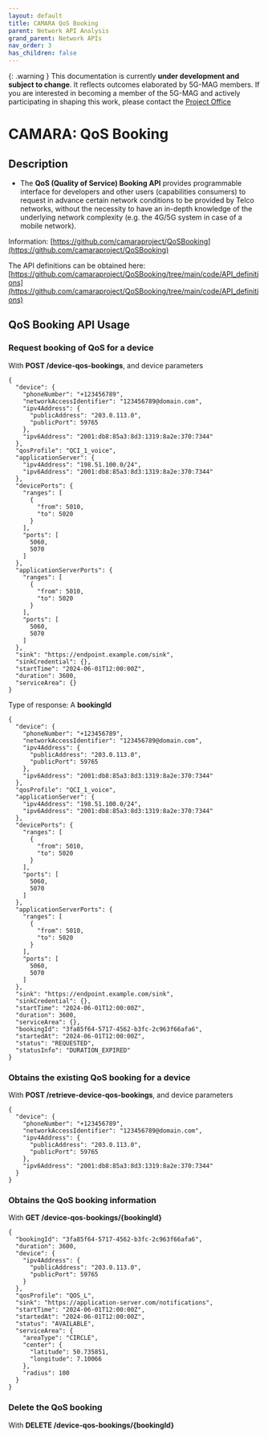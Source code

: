 ```yaml
---
layout: default
title: CAMARA QoS Booking
parent: Network API Analysis
grand_parent: Network APIs
nav_order: 3
has_children: false
---
```


{: .warning }
This documentation is currently **under development and subject to change**. It reflects outcomes elaborated by 5G-MAG members. If you are interested in becoming a member of the 5G-MAG and actively participating in shaping this work, please contact the [Project Office](https://www.5g-mag.com/contact)

# CAMARA: QoS Booking

## Description

* The **QoS (Quality of Service) Booking API** provides programmable interface for developers and other users (capabilities consumers) to request in advance certain network conditions to be provided by Telco networks, without the necessity to have an in-depth knowledge of the underlying network complexity (e.g. the 4G/5G system in case of a mobile network).

Information: [https://github.com/camaraproject/QoSBooking](https://github.com/camaraproject/QoSBooking)

The API definitions can be obtained here: [https://github.com/camaraproject/QoSBooking/tree/main/code/API_definitions](https://github.com/camaraproject/QoSBooking/tree/main/code/API_definitions)

## QoS Booking API Usage

### Request booking of QoS for a device
With **POST /device-qos-bookings**, and device parameters

```
{
  "device": {
    "phoneNumber": "+123456789",
    "networkAccessIdentifier": "123456789@domain.com",
    "ipv4Address": {
      "publicAddress": "203.0.113.0",
      "publicPort": 59765
    },
    "ipv6Address": "2001:db8:85a3:8d3:1319:8a2e:370:7344"
  },
  "qosProfile": "QCI_1_voice",
  "applicationServer": {
    "ipv4Address": "198.51.100.0/24",
    "ipv6Address": "2001:db8:85a3:8d3:1319:8a2e:370:7344"
  },
  "devicePorts": {
    "ranges": [
      {
        "from": 5010,
        "to": 5020
      }
    ],
    "ports": [
      5060,
      5070
    ]
  },
  "applicationServerPorts": {
    "ranges": [
      {
        "from": 5010,
        "to": 5020
      }
    ],
    "ports": [
      5060,
      5070
    ]
  },
  "sink": "https://endpoint.example.com/sink",
  "sinkCredential": {},
  "startTime": "2024-06-01T12:00:00Z",
  "duration": 3600,
  "serviceArea": {}
}
```

Type of response: A **bookingId**

```
{
  "device": {
    "phoneNumber": "+123456789",
    "networkAccessIdentifier": "123456789@domain.com",
    "ipv4Address": {
      "publicAddress": "203.0.113.0",
      "publicPort": 59765
    },
    "ipv6Address": "2001:db8:85a3:8d3:1319:8a2e:370:7344"
  },
  "qosProfile": "QCI_1_voice",
  "applicationServer": {
    "ipv4Address": "198.51.100.0/24",
    "ipv6Address": "2001:db8:85a3:8d3:1319:8a2e:370:7344"
  },
  "devicePorts": {
    "ranges": [
      {
        "from": 5010,
        "to": 5020
      }
    ],
    "ports": [
      5060,
      5070
    ]
  },
  "applicationServerPorts": {
    "ranges": [
      {
        "from": 5010,
        "to": 5020
      }
    ],
    "ports": [
      5060,
      5070
    ]
  },
  "sink": "https://endpoint.example.com/sink",
  "sinkCredential": {},
  "startTime": "2024-06-01T12:00:00Z",
  "duration": 3600,
  "serviceArea": {},
  "bookingId": "3fa85f64-5717-4562-b3fc-2c963f66afa6",
  "startedAt": "2024-06-01T12:00:00Z",
  "status": "REQUESTED",
  "statusInfo": "DURATION_EXPIRED"
}
```

### Obtains the existing QoS booking for a device
With **POST /retrieve-device-qos-bookings**, and device parameters

```
{
  "device": {
    "phoneNumber": "+123456789",
    "networkAccessIdentifier": "123456789@domain.com",
    "ipv4Address": {
      "publicAddress": "203.0.113.0",
      "publicPort": 59765
    },
    "ipv6Address": "2001:db8:85a3:8d3:1319:8a2e:370:7344"
  }
}
```

### Obtains the QoS booking information
With **GET /device-qos-bookings/{bookingId}**

```
{
  "bookingId": "3fa85f64-5717-4562-b3fc-2c963f66afa6",
  "duration": 3600,
  "device": {
    "ipv4Address": {
      "publicAddress": "203.0.113.0",
      "publicPort": 59765
    }
  },
  "qosProfile": "QOS_L",
  "sink": "https://application-server.com/notifications",
  "startTime": "2024-06-01T12:00:00Z",
  "startedAt": "2024-06-01T12:00:00Z",
  "status": "AVAILABLE",
  "serviceArea": {
    "areaType": "CIRCLE",
    "center": {
      "latitude": 50.735851,
      "longitude": 7.10066
    },
    "radius": 100
  }
}
```

### Delete the QoS booking
With **DELETE /device-qos-bookings/{bookingId}**
